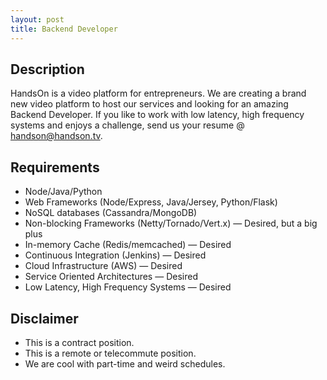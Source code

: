```yaml
---
layout: post
title: Backend Developer
---
```


## Description

HandsOn is a video platform for entrepreneurs. We are creating a brand new video platform to host our services and looking for an amazing Backend Developer. If you like to work with low latency, high frequency systems and enjoys a challenge, send us your resume @ [handson@handson.tv](mailto:handson@handson.tv).

## Requirements

* Node/Java/Python
* Web Frameworks (Node/Express, Java/Jersey, Python/Flask)
* NoSQL databases (Cassandra/MongoDB)
* Non-blocking Frameworks (Netty/Tornado/Vert.x) &mdash; Desired, but a big plus
* In-memory Cache (Redis/memcached) &mdash; Desired
* Continuous Integration (Jenkins) &mdash; Desired
* Cloud Infrastructure (AWS) &mdash; Desired
* Service Oriented Architectures &mdash; Desired
* Low Latency, High Frequency Systems &mdash; Desired

## Disclaimer

* This is a contract position.
* This is a remote or telecommute position.
* We are cool with part-time and weird schedules.
